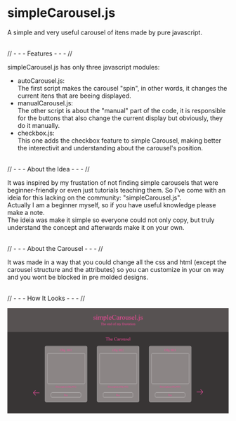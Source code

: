 # simpleCarousel.js
A simple and very useful carousel of itens made by pure javascript.

<br/> // - - - Features - - - //

simpleCarousel.js has only three javascript modules: 
- autoCarousel.js:
<br/> The first script makes the carousel "spin", in other words, it changes the current itens that are beeing displayed. 
- manualCarousel.js:
<br/> The other script is about the "manual" part of the code, it is responsible for the buttons that also change the current display but obviously, they do it manually.
- checkbox.js:
<br/> This one adds the checkbox feature to simple Carousel, making better the interectivit and understanding about the carousel's position.


<br/> // - - - About the Idea - - - //

It was inspired by my frustation of not finding simple carousels that were beginner-friendly or even just tutorials teaching them. So I've come with an ideia for this lacking on the community: "simpleCarousel.js".
<br/> Actually I am a beginner myself, so if you have useful knowledge please make a note.
<br/> The ideia was make it simple so everyone could not only copy, but truly understand the concept and afterwards make it on your own.


<br/> // - - - About the Carousel - - - //

It was made in a way that you could change all the css and html (except the carousel structure and the attributes) so you can customize in your on way and you wont be blocked in pre molded designs.


<br/> // - - - How It Looks - - - //

![Image of theCarousel](https://github.com/cassianoedson/simpleCarousel.js/blob/main/Carousel/img/img-carousel.PNG)

